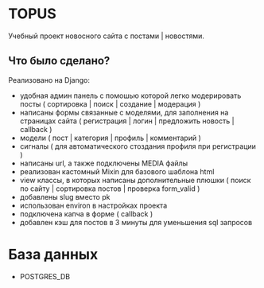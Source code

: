 # TOPUS

Учебный проект новосного сайта с постами | новостями.

## Что было сделано?

Реализовано на Django:
- удобная админ панель с помошью которой легко модерировать посты  ( сортировка | поиск | создание | модерация )
- написаны формы связанные с моделями, для заполнения на страницах сайта ( регистрация | логин | предложить новость | callback )
- модели ( пост | категория | профиль | комментарий )
- сигналы ( для автоматического стоздания профиля при регистрации )
- написаны url, а также подключены MEDIA файлы
- реализован кастомный Mixin для базового шаблона html
- view классы, в которых написаны дополнительные плюшки ( поиск по сайту | сортировка постов | проверка form_valid )
- добавлены slug вместо pk
- использован environ в настройках проекта
- подключена капча в форме ( callback )
- добавлен кэш для постов в 3 минуты для уменьшения sql запросов


# База данных
- POSTGRES_DB
